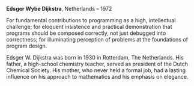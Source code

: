 **Edsger Wybe Dijkstra**, Netherlands – 1972

For fundamental contributions to programming as a high, intellectual challenge; for eloquent insistence and practical demonstration that programs should be composed correctly, not just debugged into correctness; for illuminating perception of problems at the foundations of program design.

Edsger W. Dijkstra was born in 1930 in Rotterdam, The Netherlands. His father, a high-school chemistry teacher, served as president of the Dutch Chemical Society. His mother, who never held a formal job, had a lasting influence on his approach to mathematics and his emphasis on elegance.